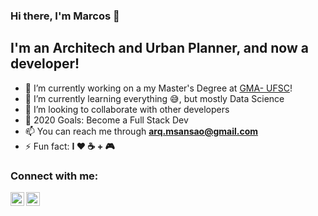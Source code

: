 ### Hi there, I'm Marcos 👋

## I'm an Architech and Urban Planner, and now a developer!

- 🔭 I’m currently working on a my Master's Degree at [GMA- UFSC][gmaufsc]!
- 🌱 I’m currently learning everything 😅, but mostly Data Science
- 👯 I’m looking to collaborate with other developers
- 🥅 2020 Goals: Become a Full Stack Dev
- 📫 You can reach me through **arq.msansao@gmail.com**
- ⚡ Fun fact: **I ❤️️ ☕ + 🎮**

### Connect with me:

[<img align="left" alt="msansao | LinkedIn" width="22px" src="https://cdn.jsdelivr.net/npm/simple-icons@v3/icons/linkedin.svg" />][linkedin]
[<img align="left" alt="msansao | Instagram" width="22px" src="https://cdn.jsdelivr.net/npm/simple-icons@v3/icons/instagram.svg" />][instagram]

[gmaufsc]: https://www.gmaufsc.com.br/
[instagram]: https://instagram.com/msansao
[linkedin]: https://linkedin.com/in/msansao
